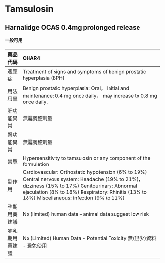 # Tamsulosin

## Harnalidge OCAS 0.4mg prolonged release

#### 一般可用

| 藥品代碼       | OHAR4                                                                                                                                                                                                                                              |
|:---------------|:---------------------------------------------------------------------------------------------------------------------------------------------------------------------------------------------------------------------------------------------------|
| 適應症         | Treatment of signs and symptoms of benign prostatic hyperplasia (BPH)                                                                                                                                                                              |
| 用法用量       | Benign prostatic hyperplasia: Oral， Initial and maintenance: 0.4 mg once daily， may increase to 0.8 mg once daily.                                                                                                                               |
| 肝功能異常     | 無需調整劑量                                                                                                                                                                                                                                       |
| 腎功能異常     | 無需調整劑量                                                                                                                                                                                                                                       |
| 禁忌           | Hypersensitivity to tamsulosin or any component of the formulation                                                                                                                                                                                 |
| 副作用         | Cardiovascular: Orthostatic hypotension (6% to 19%) Central nervous system: Headache (19% to 21%)， dizziness (15% to 17%) Genitourinary: Abnormal ejaculation (8% to 18%) Respiratory: Rhinitis (13% to 18%) Miscellaneous: Infection (9% to 11%) |
| 孕期用藥建議   | No (limited) human data – animal data suggest low risk                                                                                                                                                                                             |
| 哺乳期用藥建議 | No (Limited) Human Data - Potential Toxicity 無(很少)資料 - 避免使用                                                                                                                                                                               |

